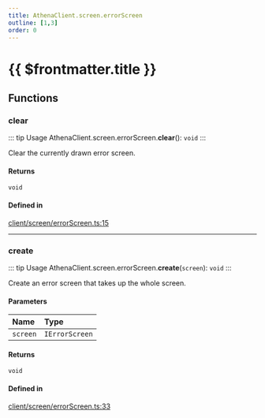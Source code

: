 ```yaml
---
title: AthenaClient.screen.errorScreen
outline: [1,3]
order: 0
---
```


# {{ $frontmatter.title }}


## Functions

### clear

::: tip Usage
AthenaClient.screen.errorScreen.**clear**(): `void`
:::

Clear the currently drawn error screen.

#### Returns

`void`

#### Defined in

[client/screen/errorScreen.ts:15](https://github.com/Stuyk/altv-athena/blob/a3c2264/src/core/client/screen/errorScreen.ts#L15)

___

### create

::: tip Usage
AthenaClient.screen.errorScreen.**create**(`screen`): `void`
:::

Create an error screen that takes up the whole screen.

#### Parameters

| Name | Type |
| :------ | :------ |
| `screen` | `IErrorScreen` |

#### Returns

`void`

#### Defined in

[client/screen/errorScreen.ts:33](https://github.com/Stuyk/altv-athena/blob/a3c2264/src/core/client/screen/errorScreen.ts#L33)
